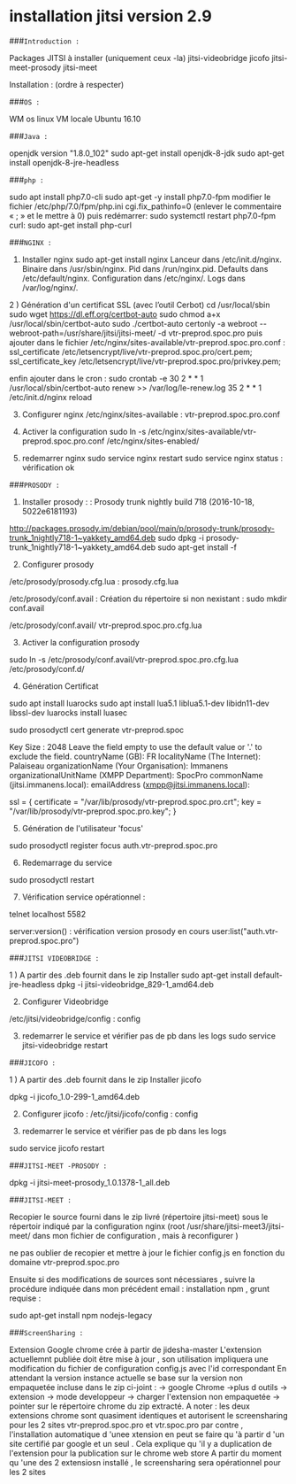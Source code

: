 # installation  jitsi version 2.9 

###`Introduction :`

Packages JITSI à installer  (uniquement ceux -la)
jitsi-videobridge
jicofo
jitsi-meet-prosody
jitsi-meet
 
Installation : (ordre à respecter)

###`OS :`

WM os linux VM locale Ubuntu 16.10

###`Java :`

openjdk version "1.8.0_102"
sudo apt-get install openjdk-8-jdk
sudo apt-get install openjdk-8-jre-headless

###`php :`

sudo apt install php7.0-cli
sudo apt-get -y install php7.0-fpm
modifier le fichier /etc/php/7.0/fpm/php.ini
cgi.fix_pathinfo=0   (enlever le commentaire « ; » et le mettre à 0)
puis redémarrer:
sudo systemctl restart php7.0-fpm
curl: sudo apt-get install php-curl

###`NGINX :`

1) Installer  nginx
sudo apt-get install nginx
Lanceur dans /etc/init.d/nginx.
Binaire dans /usr/sbin/nginx.
Pid dans /run/nginx.pid.
Defaults dans /etc/default/nginx.
Configuration dans /etc/nginx/.
Logs dans /var/log/nginx/.

2 ) Génération d'un certificat SSL (avec  l’outil Cerbot)
cd /usr/local/sbin
sudo wget https://dl.eff.org/certbot-auto
sudo chmod a+x /usr/local/sbin/certbot-auto
sudo ./certbot-auto certonly -a webroot --webroot-path=/usr/share/jitsi/jitsi-meet/ -d vtr-preprod.spoc.pro
puis ajouter dans le fichier /etc/nginx/sites-available/vtr-preprod.spoc.pro.conf :
     ssl_certificate /etc/letsencrypt/live/vtr-preprod.spoc.pro/cert.pem;
     ssl_certificate_key /etc/letsencrypt/live/vtr-preprod.spoc.pro/privkey.pem;

enfin ajouter dans le cron :
sudo crontab -e
30 2 * * 1 /usr/local/sbin/certbot-auto renew >> /var/log/le-renew.log
35 2 * * 1 /etc/init.d/nginx reload
  
3) Configurer nginx
/etc/nginx/sites-available : vtr-preprod.spoc.pro.conf
 
4) Activer la configuration
sudo ln -s /etc/nginx/sites-available/vtr-preprod.spoc.pro.conf  /etc/nginx/sites-enabled/ 
 
5) redemarrer nginx
sudo service nginx restart
sudo service nginx  status : vérification ok

###`PROSODY :`
 
1) Installer prosody : : Prosody trunk nightly build 718 (2016-10-18, 5022e6181193)
 
http://packages.prosody.im/debian/pool/main/p/prosody-trunk/prosody-trunk_1nightly718-1~yakkety_amd64.deb
sudo dpkg -i prosody-trunk_1nightly718-1~yakkety_amd64.deb
sudo apt-get install -f
 
2) Configurer prosody
 
/etc/prosody/prosody.cfg.lua : prosody.cfg.lua
 
/etc/prosody/conf.avail :
Création du répertoire si non nexistant : sudo mkdir conf.avail
 
/etc/prosody/conf.avail/ vtr-preprod.spoc.pro.cfg.lua
 
3) Activer la configuration prosody
 
sudo ln -s /etc/prosody/conf.avail/vtr-preprod.spoc.pro.cfg.lua  /etc/prosody/conf.d/
 
 
4) Génération Certificat
 
sudo apt install luarocks
sudo apt install lua5.1 liblua5.1-dev libidn11-dev libssl-dev
luarocks install luasec
 
sudo prosodyctl cert generate vtr-preprod.spoc
 
Key Size : 2048
 Leave the field empty to use the default value or '.' to exclude the field.
countryName (GB): FR
localityName (The Internet): Palaiseau
organizationName (Your Organisation): Immanens
organizationalUnitName (XMPP Department): SpocPro
commonName (jitsi.immanens.local): 
emailAddress (xmpp@jitsi.immanens.local): 
 
 
ssl = {
        certificate = "/var/lib/prosody/vtr-preprod.spoc.pro.crt";
        key = "/var/lib/prosody/vtr-preprod.spoc.pro.key";
 }
 
 
5) Génération de l'utilisateur 'focus'
 
sudo prosodyctl register focus auth.vtr-preprod.spoc.pro <secret>
  
 
6) Redemarrage du service
 
sudo prosodyctl restart
 
7) Vérification service opérationnel :
 
telnet localhost 5582
 
server:version() : vérification version prosody en cours
user:list("auth.vtr-preprod.spoc.pro")

###`JITSI VIDEOBRIDGE :`
 
1 ) A partir des .deb fournit dans le zip Installer
sudo apt-get install default-jre-headless
dpkg -i jitsi-videobridge_829-1_amd64.deb
 
2) Configurer Videobridge
 
/etc/jitsi/videobridge/config : config
 
3) redemarrer le service et vérifier pas de pb dans les logs
sudo service jitsi-videobridge restart
 
 ###`JICOFO :`
 
 1 ) A partir des .deb fournit dans le zip Installer jicofo
 
dpkg -i jicofo_1.0-299-1_amd64.deb
 
2) Configurer jicofo :
/etc/jitsi/jicofo/config : config
 
3) redemarrer le service et vérifier pas de pb dans les logs
 
sudo service jicofo restart

###`JITSI-MEET -PROSODY :`
 
 dpkg -i jitsi-meet-prosody_1.0.1378-1_all.deb
 
###`JITSI-MEET :`
  
  Recopier le source fourni dans le zip livré  (répertoire jitsi-meet) sous
le répertoir indiqué par la configuration nginx
(root /usr/share/jitsi-meet3/jitsi-meet/  dans mon fichier de configuration , mais à reconfigurer )
 
ne pas oublier de recopier et mettre à jour le fichier config.js en fonction du domaine  vtr-preprod.spoc.pro
 
Ensuite si des modifications de sources sont nécessiares , suivre la procédure indiquée dans mon précédent email :
installation npm , grunt  requise :
 
sudo apt-get install npm nodejs-legacy

###`ScreenSharing :`
  
Extension Google chrome crée à partir de jidesha-master
L'extension actuellemnt publiée doit être mise à jour , son utilisation impliquera une modification du fichier de configuration config.js avec l'id correspondant
En attendant la version instance actuelle se base sur la version non empaquetée incluse dans le zip ci-joint :
-> google Chrome ->plus d outils -> extension -> mode developpeur -> charger l'extension non empaquetée -> pointer sur le répertoire chrome du zip extracté.
A noter : les deux extensions chrome sont quasiment identiques et autorisent le screensharing pour les 2 sites  vtr-preprod.spoc.pro et vtr.spoc.pro
par contre , l'installation automatique d 'unee xtension en peut se faire qu 'à partir d 'un site certifié par google et  un seul . Cela explique qu 'il y a duplication de l'extension pour la publication sur le chrome web store
A partir du moment qu 'une des 2 extensiosn installé , le screensharing sera opérationnel pour les 2 sites






